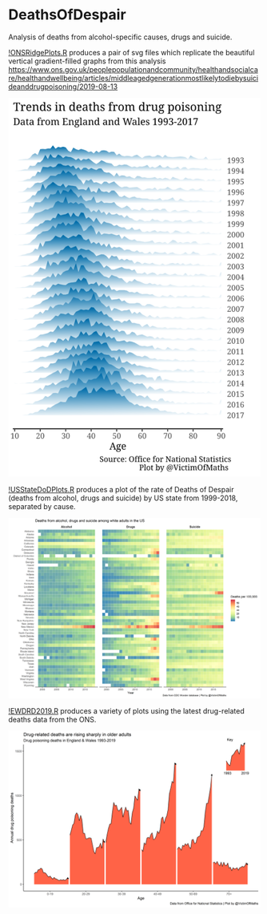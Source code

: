 # DeathsOfDespair
Analysis of deaths from alcohol-specific causes, drugs and suicide.

[!ONSRidgePlots.R](https://github.com/VictimOfMaths/DeathsOfDespair/blob/master/ONSRidgePlots.R) produces a pair of svg files which replicate the beautiful vertical gradient-filled graphs from this analysis https://www.ons.gov.uk/peoplepopulationandcommunity/healthandsocialcare/healthandwellbeing/articles/middleagedgenerationmostlikelytodiebysuicideanddrugpoisoning/2019-08-13

![test](https://github.com/VictimOfMaths/DeathsOfDespair/blob/master/DrugDeaths.svg)

[!USStateDoDPlots.R](https://github.com/VictimOfMaths/DeathsOfDespair/blob/master/USStateDoDPlots.R) produces a plot of the rate of Deaths of Despair (deaths from alcohol, drugs and suicide) by US state from 1999-2018, separated by cause.

![US Deaths of Despair by state](https://github.com/VictimOfMaths/DeathsOfDespair/blob/master/DoDUSStates.png)

[!EWDRD2019.R](https://github.com/VictimOfMaths/DeathsOfDespair/blob/master/EWDRD2019.R) produces a variety of plots using the latest drug-related deaths data from the ONS.

![Drug-related deaths by age](https://github.com/VictimOfMaths/DeathsOfDespair/blob/master/DRDfullEW.png)
